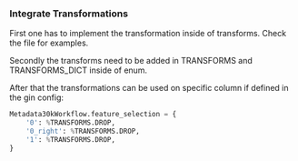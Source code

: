### Integrate Transformations
First one has to implement the transformation inside of transforms.
Check the file for examples.

Secondly the transforms need to be added in TRANSFORMS and TRANSFORMS_DICT inside of enum.

After that the transformations can be used on specific column if defined in the gin config:
```python
Metadata30kWorkflow.feature_selection = {
    '0': %TRANSFORMS.DROP,
    '0_right': %TRANSFORMS.DROP,
    '1': %TRANSFORMS.DROP,
}
```